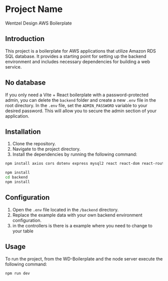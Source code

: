 # Project Name

Wentzel Design AWS Boilerplate

## Introduction

This project is a boilerplate for AWS applications that utilize Amazon RDS SQL database. It provides a starting point for setting up the backend environment and includes necessary dependencies for building a web service.

## No database

If you only need a Vite + React boilerplate with a password-protected admin, you can delete the `backend` folder and create a new `.env` file in the root directory. In the `.env` file, set the `ADMIN_PASSWORD` variable to your desired password. This will allow you to secure the admin section of your application.

## Installation

1. Clone the repository.
2. Navigate to the project directory.
3. Install the dependencies by running the following command:

```bash
npm install axios cors dotenv express mysql2 react react-dom react-router-dom tailwindcss vite concurrently
```

```bash
npm install
cd backend
npm install
```

## Configuration

1. Open the `.env` file located in the `/backend` directory.
2. Replace the example data with your own backend environment configuration.
3. in the controllers is there is a example where you need to change to your table

## Usage

To run the project, from the WD-Boilerplate and the node server execute the following command:

```bash
npm run dev
```
